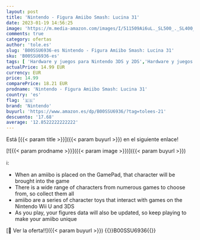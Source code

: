 ```yaml
---
layout: post
title: 'Nintendo - Figura Amiibo Smash: Lucina 31'
date: 2023-01-19 14:56:25
image: 'https://m.media-amazon.com/images/I/511509Ai6uL._SL500_._SL400_.jpg'
comments: true
category: ofertas
author: 'tole.es'
slug: 'B00SSU6936-es Nintendo - Figura Amiibo Smash: Lucina 31'
sku: 'B00SSU6936-es'
tags: [ 'Hardware y juegos para Nintendo 3DS y 2DS','Hardware y juegos para Wii U','Sistemas heredados','Sistemas heredados de Nintendo','Videojuegos','nintendo','🇪🇸', ]
actualPrice: 14.99 EUR
currency: EUR
price: 14.99
comparePrice: 18.21 EUR
prodname: 'Nintendo - Figura Amiibo Smash: Lucina 31'
country: 'es'
flag: '🇪🇸'
brand: 'Nintendo'
buyurl: 'https://www.amazon.es/dp/B00SSU6936/?tag=tolees-21'
descuento: '17.68'
average: '12.8522222222222'
---
```


Está [{{< param title >}}]({{< param buyurl >}}) en el siguiente enlace!

[![{{< param prodname >}}]({{< param image >}})]({{< param buyurl >}})

ℹ️:

- When an amiibo is placed on the GamePad, that character will be brought into the game
- There is a wide range of characters from numerous games to choose from, so collect them all
- amiibo are a series of character toys that interact with games on the Nintendo Wii U and 3DS
- As you play, your figures data will also be updated, so keep playing to make your amiibo unique

[🛒 Ver la oferta!!]({{< param buyurl >}})
{{<world>}}B00SSU6936{{</world>}}
